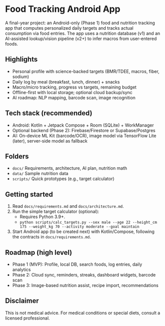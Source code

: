 # Food Tracking Android App

A final-year project: an Android-only (Phase 1) food and nutrition tracking app that computes personalized daily targets and tracks actual consumption via food entries. The app uses a nutrition database (v1) and an AI-assisted lookup/vision pipeline (v2+) to infer macros from user-entered foods.

## Highlights
- Personal profile with science-backed targets (BMR/TDEE, macros, fiber, sodium)
- Daily log by meal (breakfast, lunch, dinner) + snacks
- Macro/micro tracking, progress vs targets, remaining budget
- Offline-first with local storage; optional cloud backup/sync
- AI roadmap: NLP mapping, barcode scan, image recognition

## Tech stack (recommended)
- Android: Kotlin + Jetpack Compose + Room (SQLite) + WorkManager
- Optional backend (Phase 2): Firebase/Firestore or Supabase/Postgres
- AI: On-device ML Kit (barcode/OCR), image model via TensorFlow Lite (later), server-side model as fallback

## Folders
- `docs/` Requirements, architecture, AI plan, nutrition math
- `data/` Sample nutrition data
- `scripts/` Quick prototypes (e.g., target calculator)

## Getting started
1) Read `docs/requirements.md` and `docs/architecture.md`.
2) Run the simple target calculator (optional):
   - Requires Python 3.9+.
   - `python scripts/calc_targets.py --sex male --age 22 --height_cm 175 --weight_kg 70 --activity moderate --goal maintain`
3) Start Android app (to be created next) with Kotlin/Compose, following the contracts in `docs/requirements.md`.

## Roadmap (high level)
- Phase 1 (MVP): Profile, local DB, search foods, log entries, daily analytics
- Phase 2: Cloud sync, reminders, streaks, dashboard widgets, barcode scan
- Phase 3: Image-based nutrition assist, recipe import, recommendations

## Disclaimer
This is not medical advice. For medical conditions or special diets, consult a licensed professional.
